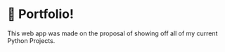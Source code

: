 # 🏫 Portfolio!
This web app was made on the proposal of showing off all of my current Python Projects.
